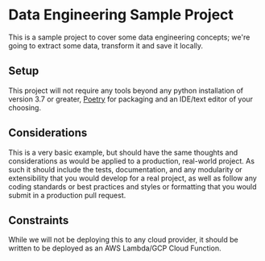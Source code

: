 # Data Engineering Sample Project

This is a sample project to cover some data engineering concepts; we're going to 
extract some data, transform it and save it locally.

## Setup
This project will not require any tools beyond any python installation of
version 3.7 or greater, [Poetry](https://python-poetry.org/) for packaging and an IDE/text editor of your choosing.

## Considerations
This is a very basic example, but should have the same thoughts and considerations as 
would be applied to a production, real-world project. As such it should include the
tests, documentation, and any modularity or extensibility that you would develop for
a real project, as well as follow any coding standards or best practices and styles or
formatting that you would submit in a production pull request.

## Constraints
While we will not be deploying this to any cloud provider, it should be written to be
deployed as an AWS Lambda/GCP Cloud Function.